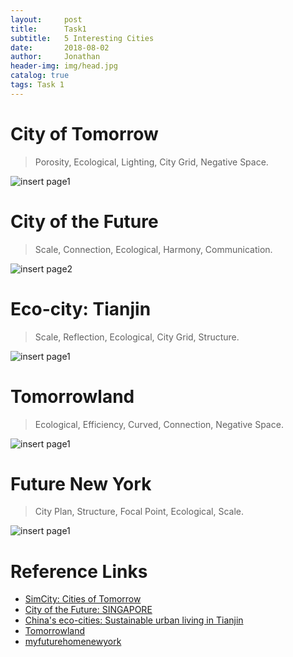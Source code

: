 ```yaml
---
layout:     post
title:      Task1
subtitle:   5 Interesting Cities
date:       2018-08-02
author:     Jonathan
header-img: img/head.jpg
catalog: true
tags: Task 1
---
```


# City of Tomorrow
> Porosity, Ecological, Lighting, City Grid, Negative Space.

![insert page1](https://github.com/grasscaograss/CoDe1230-Jonathan/blob/master/img/2018-08-02task1/page1.jpg?raw=true)

# City of the Future
> Scale, Connection, Ecological, Harmony, Communication.

![insert page2](https://github.com/grasscaograss/CoDe1230-Jonathan/blob/master/img/2018-08-02task1/page2.jpg?raw=true)

# Eco-city: Tianjin
> Scale, Reflection, Ecological, City Grid, Structure.

![insert page1](https://github.com/grasscaograss/CoDe1230-Jonathan/blob/master/img/2018-08-02task1/page3.jpg?raw=true)

# Tomorrowland
> Ecological, Efficiency, Curved, Connection, Negative Space.

![insert page1](https://github.com/grasscaograss/CoDe1230-Jonathan/blob/master/img/2018-08-02task1/page4.jpg?raw=true)

# Future New York
> City Plan, Structure, Focal Point, Ecological, Scale.

![insert page1](https://github.com/grasscaograss/CoDe1230-Jonathan/blob/master/img/2018-08-02task1/page5.jpg?raw=true)


# Reference Links
- [SimCity: Cities of Tomorrow](https://install-game.com/simcity-cities-of-tomorrow-pc-game-free-download/)
- [City of the Future: SINGAPORE](https://hypnoticdanceshow.wordpress.com/2013/02/09/city-of-the-future-singapore/)
- [China's eco-cities: Sustainable urban living in Tianjin](http://www.bbc.com/future/story/20120503-sustainable-cities-on-the-rise)
- [Tomorrowland](https://www.pinterest.com.au/pin/761249143236998058/)
- [myfuturehomenewyork](https://www.pinterest.com.au/pin/431360470552394223/)
